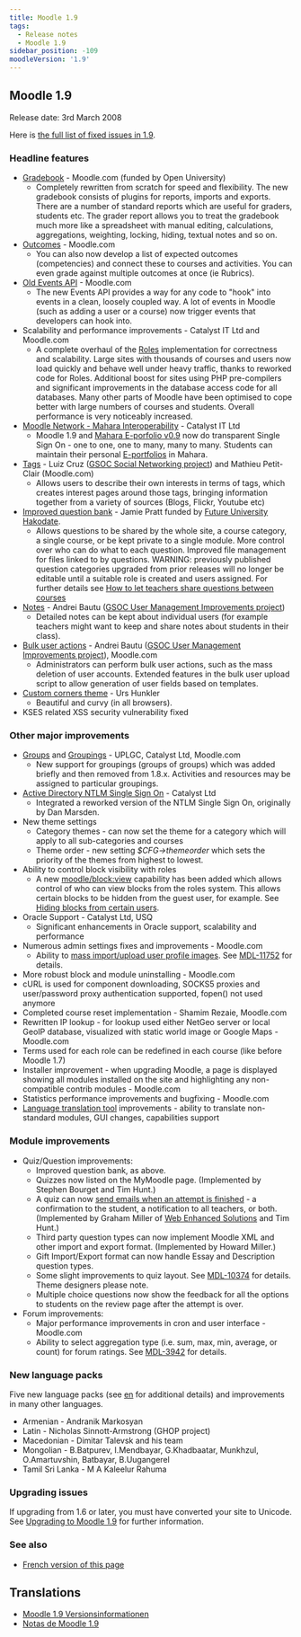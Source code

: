 ```yaml
---
title: Moodle 1.9
tags:
  - Release notes
  - Moodle 1.9
sidebar_position: -109
moodleVersion: '1.9'
---
```


## Moodle 1.9

Release date: 3rd March 2008

Here is [the full list of fixed issues in 1.9](http://tracker.moodle.org/secure/ReleaseNote.jspa?projectId=10011&styleName=Html&version=10190).

### Headline features

- [Gradebook](https://docs.moodle.org/en/Gradebook) - Moodle.com  (funded by Open University)
  - Completely rewritten from scratch for speed and flexibility. The new gradebook consists of plugins for reports, imports and exports. There are a number of standard reports which are useful for graders, students etc. The grader report allows you to treat the gradebook much more like a spreadsheet with manual editing, calculations, aggregations, weighting, locking, hiding, textual notes and so on.
- [Outcomes](https://docs.moodle.org/dev/Outcomes) - Moodle.com
  - You can also now develop a list of expected outcomes (competencies) and connect these to courses and activities. You can even grade against multiple outcomes at once (ie Rubrics).
- [Old Events API](https://docs.moodle.org/dev/Old_Events_API) - Moodle.com
  - The new Events API provides a way for any code to "hook" into events in a clean, loosely coupled way. A lot of events in Moodle (such as adding a user or a course) now trigger events that developers can hook into.
- Scalability and performance improvements - Catalyst IT Ltd and Moodle.com
  - A complete overhaul of the [Roles](/docs/apis/subsystems/roles) implementation for correctness and scalability. Large sites with thousands of courses and users now load quickly and behave well under heavy traffic, thanks to reworked code for Roles. Additional boost for sites using PHP pre-compilers and significant improvements in the database access code for all databases.  Many other parts of Moodle have been optimised to cope better with large numbers of courses and students.  Overall performance is very noticeably increased.
- [Moodle Network - Mahara Interoperability](https://docs.moodle.org/en/Mahoodle) - Catalyst IT Ltd
  - Moodle 1.9 and [Mahara E-porfolio v0.9](http://www.mahara.org/) now do transparent Single Sign On - one to one, one to many, many to many. Students can maintain their personal [E-portfolios](https://docs.moodle.org/dev/E-portfolio) in Mahara.
- [Tags](https://docs.moodle.org/en/Tags) - Luiz Cruz ([GSOC Social Networking project](https://docs.moodle.org/dev/Student_projects/Social_Networking_features)) and Mathieu Petit-Clair (Moodle.com)
  - Allows users to describe their own interests in terms of tags, which creates interest pages around those tags, bringing information together from a variety of sources (Blogs, Flickr, Youtube etc)
- [Improved question bank](https://docs.moodle.org/en/Question_Engine_Changes_in_Moodle_1.9) - Jamie Pratt funded by [Future University Hakodate](http://www.fun.ac.jp/en/).
  - Allows questions to be shared by the whole site, a course category, a single course, or be kept private to a single module. More control over who can do what to each question. Improved file management for files linked to by questions. WARNING: previously published question categories upgraded from prior releases will no longer be editable until a suitable role is created and users assigned. For further details see [How to let teachers share questions between courses](https://docs.moodle.org/en/How_to_let_teachers_share_questions_between_courses)
- [Notes](https://docs.moodle.org/en/Notes) - Andrei Bautu ([GSOC User Management Improvements project](https://docs.moodle.org/dev/Student_projects/User_Management_Improvements))
  - Detailed notes can be kept about individual users (for example teachers might want to keep and share notes about students in their class).
- [Bulk user actions](https://docs.moodle.org/en/Bulk_user_actions) - Andrei Bautu ([GSOC User Management Improvements project](https://docs.moodle.org/dev/Student_projects/User_Management_Improvements)), Moodle.com
  - Administrators can perform bulk user actions, such as the mass deletion of user accounts. Extended features in the bulk user upload script to allow generation of user fields based on templates.
- [Custom corners theme](https://docs.moodle.org/dev/Custom_corners_theme) - Urs Hunkler
  - Beautiful and curvy (in all browsers).
- KSES related XSS security vulnerability fixed

### Other major improvements

- [Groups](/docs/apis/subsystems/group) and [Groupings](https://docs.moodle.org/en/Groupings) - UPLGC, Catalyst Ltd, Moodle.com
  - New support for groupings (groups of groups) which was added briefly and then removed from 1.8.x. Activities and resources may be assigned to particular groupings.
- [Active Directory NTLM Single Sign On](https://docs.moodle.org/en/NTLM_authentication) - Catalyst Ltd
  - Integrated a reworked version of the NTLM Single Sign On, originally by Dan Marsden.
- New theme settings
  - Category themes - can now set the theme for a category which will apply to all sub-categories and courses
  - Theme order - new setting *$CFG->themeorder* which sets the priority of the themes from highest to lowest.
- Ability to control block visibility with roles
  - A new [moodle/block:view](https://docs.moodle.org/Capabilities/moodle/block/view) capability has been added which allows control of who can view blocks from the roles system. This allows certain blocks to be hidden from the guest user, for example. See [Hiding blocks from certain users](https://docs.moodle.org/en/Block_permissions).
- Oracle Support - Catalyst Ltd, USQ
  - Significant enhancements in Oracle support, scalability and performance
- Numerous admin settings fixes and improvements - Moodle.com
  - Ability to [mass import/upload user profile images](https://docs.moodle.org/en/Upload_user_pictures). See [MDL-11752](https://tracker.moodle.org/browse/MDL-11752) for details.
- More robust block and module uninstalling - Moodle.com
- cURL is used for component downloading, SOCKS5 proxies and user/password proxy authentication supported, fopen() not used anymore
- Completed course reset implementation - Shamim Rezaie, Moodle.com
- Rewritten IP lookup - for lookup used either NetGeo server or local GeoIP database, visualized with static world image or Google Maps - Moodle.com
- Terms used for each role can be redefined in each course (like before Moodle 1.7)
- Installer improvement - when upgrading Moodle, a page is displayed showing all modules installed on the site and highlighting any non-compatible contrib modules - Moodle.com
- Statistics performance improvements and bugfixing - Moodle.com
- [Language translation tool](https://docs.moodle.org/en/Translation) improvements - ability to translate non-standard modules, GUI changes, capabilities support

### Module improvements

- Quiz/Question improvements:
  - Improved question bank, as above.
  - Quizzes now listed on the MyMoodle page. (Implemented by Stephen Bourget and Tim Hunt.)
  - A quiz can now [send emails when an attempt is finished](https://docs.moodle.org/en/Quiz_submission_email_notification) - a confirmation to the student, a notification to all teachers, or both. (Implemented by Graham Miller of [Web Enhanced Solutions](http://www.webenhanced.com.au/) and Tim Hunt.)
  - Third party question types can now implement Moodle XML and other import and export format. (Implemented by Howard Miller.)
  - Gift Import/Export format can now handle Essay and Description question types.
  - Some slight improvements to quiz layout. See [MDL-10374](https://tracker.moodle.org/browse/MDL-10374) for details. Theme designers please note.
  - Multiple choice questions now show the feedback for all the options to students on the review page after the attempt is over.
- Forum improvements:
  - Major performance improvements in cron and user interface - Moodle.com
  - Ability to select aggregation type (i.e. sum, max, min, average, or count) for forum ratings. See [MDL-3942](https://tracker.moodle.org/browse/MDL-3942) for details.

### New language packs

Five new language packs (see [en](https://docs.moodle.org/en/Translation_credits) for additional details) and improvements in many other languages.

- Armenian - Andranik Markosyan
- Latin - Nicholas Sinnott-Armstrong (GHOP project)
- Macedonian - Dimitar Talevsk and his team
- Mongolian - B.Batpurev, I.Mendbayar, G.Khadbaatar, Munkhzul, O.Amartuvshin, Batbayar, B.Uugangerel
- Tamil Sri Lanka - M A Kaleelur Rahuma

### Upgrading issues

If upgrading from 1.6 or later, you must have converted your site to Unicode. See [Upgrading to Moodle 1.9](https://docs.moodle.org/dev/Upgrading_to_Moodle_1.9) for further information.

### See also

- [French version of this page](https://docs.moodle.org/19/fr/Notes_de_mise_à_jour_de_Moodle_1.9)

## Translations

- [Moodle 1.9 Versionsinformationen](https://docs.moodle.org/de/Moodle_1.9_Versionsinformationen)
- [Notas de Moodle 1.9](https://docs.moodle.org/es/Notas_de_Moodle_1.9)
